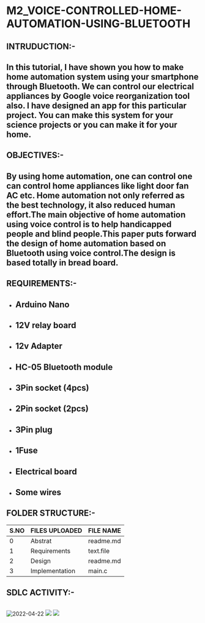 # M2_VOICE-CONTROLLED-HOME-AUTOMATION-USING-BLUETOOTH
## INTRUDUCTION:-
  ## In this tutorial, I have shown you how to make home automation system using your smartphone through Bluetooth. We can control our electrical appliances by Google voice reorganization tool also. I have designed an app for this particular project. You can make this system for your science projects or you can make it for your home.
## OBJECTIVES:-
  ## By using home automation, one can control one can control home appliances like light door fan AC etc. Home automation not only referred as the best technology, it also reduced human effort.The main objective of home automation using voice control is to help handicapped people and blind people.This paper puts forward the design of home automation based on Bluetooth using voice control.The design is based totally in bread board.
  
## REQUIREMENTS:-
 * ##  Arduino Nano

 * ##  12V relay board

 * ##  12v Adapter

 * ## HC-05 Bluetooth module

 * ##  3Pin socket (4pcs)

 * ##  2Pin socket (2pcs)

 * ##  3Pin plug

 * ##  1Fuse

 * ## Electrical board

 * ## Some wires
 ## FOLDER STRUCTURE:-
 |S.NO|FILES UPLOADED|FILE NAME|
 |----|--------------|---------|
 |0|Abstrat|readme.md|
 |1|Requirements|text.file|
 |2|Design|readme.md|
 |3|Implementation|main.c|
 ## SDLC ACTIVITY:-
 ![]()
 
 ![2022-04-22](https://user-images.githubusercontent.com/101544562/164874122-9bca52e7-59b8-438e-b1af-ffd59dfe2bb8.png)
 ![](https://api.codiga.io/project/33032/score/svg)
 ![](https://api.codiga.io/project/33032/status/svg)

 
